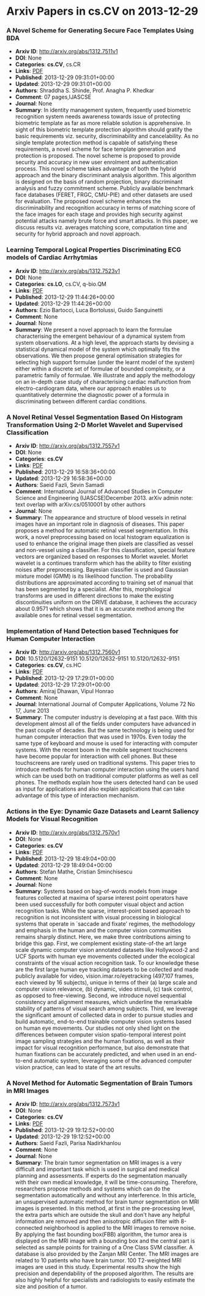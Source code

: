 # Arxiv Papers in cs.CV on 2013-12-29
### A Novel Scheme for Generating Secure Face Templates Using BDA
- **Arxiv ID**: http://arxiv.org/abs/1312.7511v1
- **DOI**: None
- **Categories**: **cs.CV**, cs.CR
- **Links**: [PDF](http://arxiv.org/pdf/1312.7511v1)
- **Published**: 2013-12-29 09:31:01+00:00
- **Updated**: 2013-12-29 09:31:01+00:00
- **Authors**: Shraddha S. Shinde, Prof. Anagha P. Khedkar
- **Comment**: 07 pages,IJASCSE
- **Journal**: None
- **Summary**: In identity management system, frequently used biometric recognition system needs awareness towards issue of protecting biometric template as far as more reliable solution is apprehensive. In sight of this biometric template protection algorithm should gratify the basic requirements viz. security, discriminability and cancelability. As no single template protection method is capable of satisfying these requirements, a novel scheme for face template generation and protection is proposed. The novel scheme is proposed to provide security and accuracy in new user enrolment and authentication process. This novel scheme takes advantage of both the hybrid approach and the binary discriminant analysis algorithm. This algorithm is designed on the basis of random projection, binary discriminant analysis and fuzzy commitment scheme. Publicly available benchmark face databases (FERET, FRGC, CMU-PIE) and other datasets are used for evaluation. The proposed novel scheme enhances the discriminability and recognition accuracy in terms of matching score of the face images for each stage and provides high security against potential attacks namely brute force and smart attacks. In this paper, we discuss results viz. averages matching score, computation time and security for hybrid approach and novel approach.



### Learning Temporal Logical Properties Discriminating ECG models of Cardiac Arrhytmias
- **Arxiv ID**: http://arxiv.org/abs/1312.7523v1
- **DOI**: None
- **Categories**: **cs.LO**, cs.CV, q-bio.QM
- **Links**: [PDF](http://arxiv.org/pdf/1312.7523v1)
- **Published**: 2013-12-29 11:44:26+00:00
- **Updated**: 2013-12-29 11:44:26+00:00
- **Authors**: Ezio Bartocci, Luca Bortolussi, Guido Sanguinetti
- **Comment**: None
- **Journal**: None
- **Summary**: We present a novel approach to learn the formulae characterising the emergent behaviour of a dynamical system from system observations. At a high level, the approach starts by devising a statistical dynamical model of the system which optimally fits the observations. We then propose general optimisation strategies for selecting high support formulae (under the learnt model of the system) either within a discrete set of formulae of bounded complexity, or a parametric family of formulae. We illustrate and apply the methodology on an in-depth case study of characterising cardiac malfunction from electro-cardiogram data, where our approach enables us to quantitatively determine the diagnostic power of a formula in discriminating between different cardiac conditions.



### A Novel Retinal Vessel Segmentation Based On Histogram Transformation Using 2-D Morlet Wavelet and Supervised Classification
- **Arxiv ID**: http://arxiv.org/abs/1312.7557v1
- **DOI**: None
- **Categories**: **cs.CV**
- **Links**: [PDF](http://arxiv.org/pdf/1312.7557v1)
- **Published**: 2013-12-29 16:58:36+00:00
- **Updated**: 2013-12-29 16:58:36+00:00
- **Authors**: Saeid Fazli, Sevin Samadi
- **Comment**: International Journal of Advanced Studies in Computer Science and
  Engineering (IJASCSE)December 2013. arXiv admin note: text overlap with
  arXiv:cs/0510001 by other authors
- **Journal**: None
- **Summary**: The appearance and structure of blood vessels in retinal images have an important role in diagnosis of diseases. This paper proposes a method for automatic retinal vessel segmentation. In this work, a novel preprocessing based on local histogram equalization is used to enhance the original image then pixels are classified as vessel and non-vessel using a classifier. For this classification, special feature vectors are organized based on responses to Morlet wavelet. Morlet wavelet is a continues transform which has the ability to filter existing noises after preprocessing. Bayesian classifier is used and Gaussian mixture model (GMM) is its likelihood function. The probability distributions are approximated according to training set of manual that has been segmented by a specialist. After this, morphological transforms are used in different directions to make the existing discontinuities uniform on the DRIVE database, it achieves the accuracy about 0.9571 which shows that it is an accurate method among the available ones for retinal vessel segmentation.



### Implementation of Hand Detection based Techniques for Human Computer Interaction
- **Arxiv ID**: http://arxiv.org/abs/1312.7560v1
- **DOI**: 10.5120/12632-9151 10.5120/12632-9151 10.5120/12632-9151
- **Categories**: **cs.CV**, cs.HC
- **Links**: [PDF](http://arxiv.org/pdf/1312.7560v1)
- **Published**: 2013-12-29 17:29:01+00:00
- **Updated**: 2013-12-29 17:29:01+00:00
- **Authors**: Amiraj Dhawan, Vipul Honrao
- **Comment**: None
- **Journal**: International Journal of Computer Applications, Volume 72 No 17,
  June 2013
- **Summary**: The computer industry is developing at a fast pace. With this development almost all of the fields under computers have advanced in the past couple of decades. But the same technology is being used for human computer interaction that was used in 1970s. Even today the same type of keyboard and mouse is used for interacting with computer systems. With the recent boom in the mobile segment touchscreens have become popular for interaction with cell phones. But these touchscreens are rarely used on traditional systems. This paper tries to introduce methods for human computer interaction using the users hand which can be used both on traditional computer platforms as well as cell phones. The methods explain how the users detected hand can be used as input for applications and also explain applications that can take advantage of this type of interaction mechanism.



### Actions in the Eye: Dynamic Gaze Datasets and Learnt Saliency Models for Visual Recognition
- **Arxiv ID**: http://arxiv.org/abs/1312.7570v1
- **DOI**: None
- **Categories**: **cs.CV**
- **Links**: [PDF](http://arxiv.org/pdf/1312.7570v1)
- **Published**: 2013-12-29 18:49:04+00:00
- **Updated**: 2013-12-29 18:49:04+00:00
- **Authors**: Stefan Mathe, Cristian Sminchisescu
- **Comment**: None
- **Journal**: None
- **Summary**: Systems based on bag-of-words models from image features collected at maxima of sparse interest point operators have been used successfully for both computer visual object and action recognition tasks. While the sparse, interest-point based approach to recognition is not inconsistent with visual processing in biological systems that operate in `saccade and fixate' regimes, the methodology and emphasis in the human and the computer vision communities remains sharply distinct. Here, we make three contributions aiming to bridge this gap. First, we complement existing state-of-the art large scale dynamic computer vision annotated datasets like Hollywood-2 and UCF Sports with human eye movements collected under the ecological constraints of the visual action recognition task. To our knowledge these are the first large human eye tracking datasets to be collected and made publicly available for video, vision.imar.ro/eyetracking (497,107 frames, each viewed by 16 subjects), unique in terms of their (a) large scale and computer vision relevance, (b) dynamic, video stimuli, (c) task control, as opposed to free-viewing. Second, we introduce novel sequential consistency and alignment measures, which underline the remarkable stability of patterns of visual search among subjects. Third, we leverage the significant amount of collected data in order to pursue studies and build automatic, end-to-end trainable computer vision systems based on human eye movements. Our studies not only shed light on the differences between computer vision spatio-temporal interest point image sampling strategies and the human fixations, as well as their impact for visual recognition performance, but also demonstrate that human fixations can be accurately predicted, and when used in an end-to-end automatic system, leveraging some of the advanced computer vision practice, can lead to state of the art results.



### A Novel Method for Automatic Segmentation of Brain Tumors in MRI Images
- **Arxiv ID**: http://arxiv.org/abs/1312.7573v1
- **DOI**: None
- **Categories**: **cs.CV**
- **Links**: [PDF](http://arxiv.org/pdf/1312.7573v1)
- **Published**: 2013-12-29 19:12:52+00:00
- **Updated**: 2013-12-29 19:12:52+00:00
- **Authors**: Saeid Fazli, Parisa Nadirkhanlou
- **Comment**: None
- **Journal**: None
- **Summary**: The brain tumor segmentation on MRI images is a very difficult and important task which is used in surgical and medical planning and assessments. If experts do the segmentation manually with their own medical knowledge, it will be time-consuming. Therefore, researchers propose methods and systems which can do the segmentation automatically and without any interference. In this article, an unsupervised automatic method for brain tumor segmentation on MRI images is presented. In this method, at first in the pre-processing level, the extra parts which are outside the skull and don't have any helpful information are removed and then anisotropic diffusion filter with 8-connected neighborhood is applied to the MRI images to remove noise. By applying the fast bounding box(FBB) algorithm, the tumor area is displayed on the MRI image with a bounding box and the central part is selected as sample points for training of a One Class SVM classifier. A database is also provided by the Zanjan MRI Center. The MRI images are related to 10 patients who have brain tumor. 100 T2-weighted MRI images are used in this study. Experimental results show the high precision and dependability of the proposed algorithm. The results are also highly helpful for specialists and radiologists to easily estimate the size and position of a tumor.



